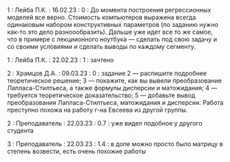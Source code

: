 1 : Лейба П.К. : 16.02.23 : 0 : До момента построения регрессионных моделей все верно. Стоимость компьютеров выражена всегда одинаковым набором конструктивных параметров (по заданию нужно как-то это дело разноообразить). Дальше уже идет все то же самое, что в примере с лекциионного ноутбука — сделать под свою задачу и со своими условиями и сделать выводы по каждому сегменту.

1 : Лейба П.К. : 22.02.23 : 1 : зачтено

2 : Храмцов Д.А. : 09.03.23 : 0 : задание 2 — распишите подробнее теоретическое решение; 3 — покажите, как вы вывели преобразование Лапласа-Стилтьеса, а также формулы дисперсии и матожидания; 4 — требуется теоретическое доказательство; 5 — добавьте вывод преобразования Лапласа-Стилтьеса, матожидания и дисперсии. Работа преступно похожа на работу г-на Евсеева из другой группы.

2 : Преподаватель : 22.03.23 : 0.7 : уже видел подобное у другого студента

3 : Преподаватель : 22.03.23 : 1.4 : в допе можно просто было матрицу в степень возвести, есть очень похожие работы
